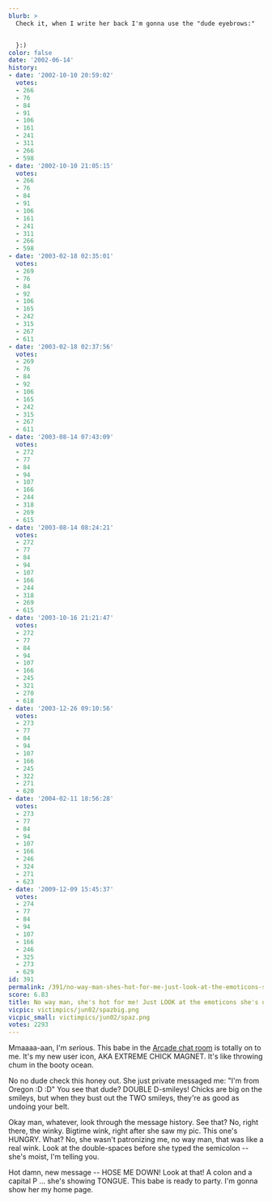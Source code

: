 ```yaml
---
blurb: >
  Check it, when I write her back I'm gonna use the "dude eyebrows:"


  }:)
color: false
date: '2002-06-14'
history:
- date: '2002-10-10 20:59:02'
  votes:
  - 266
  - 76
  - 84
  - 91
  - 106
  - 161
  - 241
  - 311
  - 266
  - 598
- date: '2002-10-10 21:05:15'
  votes:
  - 266
  - 76
  - 84
  - 91
  - 106
  - 161
  - 241
  - 311
  - 266
  - 598
- date: '2003-02-18 02:35:01'
  votes:
  - 269
  - 76
  - 84
  - 92
  - 106
  - 165
  - 242
  - 315
  - 267
  - 611
- date: '2003-02-18 02:37:56'
  votes:
  - 269
  - 76
  - 84
  - 92
  - 106
  - 165
  - 242
  - 315
  - 267
  - 611
- date: '2003-08-14 07:43:09'
  votes:
  - 272
  - 77
  - 84
  - 94
  - 107
  - 166
  - 244
  - 318
  - 269
  - 615
- date: '2003-08-14 08:24:21'
  votes:
  - 272
  - 77
  - 84
  - 94
  - 107
  - 166
  - 244
  - 318
  - 269
  - 615
- date: '2003-10-16 21:21:47'
  votes:
  - 272
  - 77
  - 84
  - 94
  - 107
  - 166
  - 245
  - 321
  - 270
  - 618
- date: '2003-12-26 09:10:56'
  votes:
  - 273
  - 77
  - 84
  - 94
  - 107
  - 166
  - 245
  - 322
  - 271
  - 620
- date: '2004-02-11 18:56:28'
  votes:
  - 273
  - 77
  - 84
  - 94
  - 107
  - 166
  - 246
  - 324
  - 271
  - 623
- date: '2009-12-09 15:45:37'
  votes:
  - 274
  - 77
  - 84
  - 94
  - 107
  - 166
  - 246
  - 325
  - 273
  - 629
id: 391
permalink: /391/no-way-man-shes-hot-for-me-just-look-at-the-emoticons-shes-using/
score: 6.83
title: No way man, she's hot for me! Just LOOK at the emoticons she's using!
vicpic: victimpics/jun02/spazbig.png
vicpic_small: victimpics/jun02/spaz.png
votes: 2293
---
```


Mmaaaa-aan, I'm *ser*ious. This babe in the [Arcade chat
room](https://web.archive.org/web/20020614000000/http://www.gamespyarcade.com/)
is totally on to me. It's my new user icon, AKA EXTREME CHICK MAGNET.
It's like throwing chum in the booty ocean.

No no dude check this honey out. She just private messaged me: "I'm from
Oregon :D :D" You see that dude? DOUBLE D-smileys! Chicks are big on the
smileys, but when they bust out the TWO smileys, they're as good as
undoing your belt.

Okay man, whatever, look through the message history. See that? No,
right there, the winky. Bigtime wink, right after she saw my pic. This
one's HUNGRY. What? No, she wasn't patronizing me, no way man, that was
like a real wink. Look at the double-spaces before she typed the
semicolon -- she's moist, I'm telling you.

Hot damn, new message -- HOSE ME DOWN! Look at that! A colon and a
capital P ... she's showing TONGUE. This babe is ready to party. I'm
gonna show her my home page.